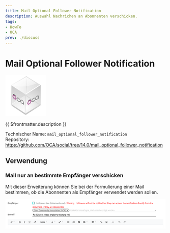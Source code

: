 ```yaml
---
title: Mail Optional Follower Notification
description: Auswahl Nachrichen an Abonnenten verschicken.
tags:
- HowTo
- OCA
prev: ./discuss
---
```

# Mail Optional Follower Notification
![icon_oca_app](attachments/icon_oca_app.png)

{{ $frontmatter.description }}

Technischer Name: `mail_optional_follower_notification`\
Repository: <https://github.com/OCA/social/tree/14.0/mail_optional_follower_notification>

## Verwendung

### Mail nur an bestimmte Empfänger verschicken

Mit dieser Erweiterung können Sie bei der Formulierung einer Mail bestimmen, ob die Abonnenten als Empfänger verwendet werden sollen.

![](attachments/Mail%20optional%20follower%20notification.png)